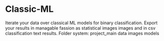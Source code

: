 # Classic-ML
Iterate your data over classical ML models for binary classification.
Export your results in managable fassion as statistical images images and in csv classification text results.
Folder system:
project_main
  data            images            models
